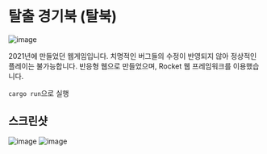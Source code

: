 # 탈출 경기북 (탈북)
![image](https://github.com/zlfn/EscapeGBS/assets/33383685/dd32d5a3-96d0-4b51-bdd1-241ebea3f32e)

2021년에 만들었던 웹게임입니다. 치명적인 버그들의 수정이 반영되지 않아 정상적인 플레이는 불가능합니다.
반응형 웹으로 만들었으며, Rocket 웹 프레임워크를 이용했습니다.

`cargo run`으로 실행

## 스크린샷
![image](https://github.com/zlfn/EscapeGBS/assets/33383685/d80deddf-883d-42fb-a04c-dc925ff2bae9)
![image](https://github.com/zlfn/EscapeGBS/assets/33383685/87c88924-6ee0-4a43-8f4a-b287edb34d9a)
